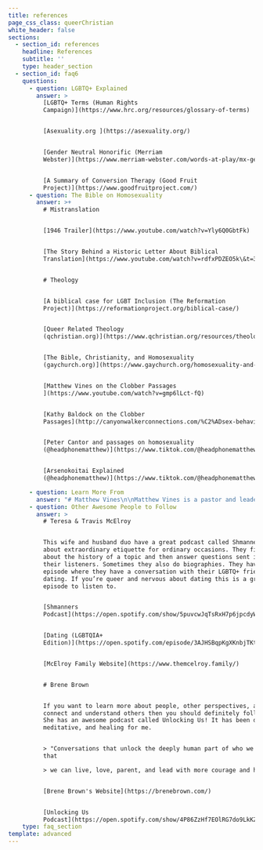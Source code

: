 ```yaml
---
title: references
page_css_class: queerChristian
white_header: false
sections:
  - section_id: references
    headline: References
    subtitle: ''
    type: header_section
  - section_id: faq6
    questions:
      - question: LGBTQ+ Explained
        answer: >
          [LGBTQ+ Terms (Human Rights
          Campaign)](https://www.hrc.org/resources/glossary-of-terms)


          [Asexuality.org ](https://asexuality.org/)


          [Gender Neutral Honorific (Merriam
          Webster)](https://www.merriam-webster.com/words-at-play/mx-gender-neutral-title) 


          [A Summary of Conversion Therapy (Good Fruit
          Project)](https://www.goodfruitproject.com/)
      - question: The Bible on Homosexuality
        answer: >+
          # Mistranslation


          [1946 Trailer](https://www.youtube.com/watch?v=Yly6Q0GbtFk)


          [The Story Behind a Historic Letter About Biblical
          Translation](https://www.youtube.com/watch?v=rdfxPDZEO5k\&t=3263s)


          # Theology


          [A biblical case for LGBT Inclusion (The Reformation
          Project)](https://reformationproject.org/biblical-case/)


          [Queer Related Theology
          (qchristian.org)](https://www.qchristian.org/resources/theology)


          [The Bible, Christianity, and Homosexuality
          (gaychurch.org)](https://www.gaychurch.org/homosexuality-and-the-bible/the-bible-christianity-and-homosexuality/)


          [Matthew Vines on the Clobber Passages
          ](https://www.youtube.com/watch?v=gmp6lLct-fQ)


          [Kathy Baldock on the Clobber
          Passages](http://canyonwalkerconnections.com/%C2%ADsex-behavior-six-bible-passages/)


          [Peter Cantor and passages on homosexuality
          (@headphonematthew)](https://www.tiktok.com/@headphonematthew/video/6898777469126479110?lang=en)


          [Arsenokoitai Explained
          (@headphonematthew)](https://www.tiktok.com/@headphonematthew/video/6898054491199851782?lang=en)

      - question: Learn More From
        answer: "# Matthew Vines\n\nMatthew Vines is a pastor and leader that supports LGBTQ+ inclusion in the church. He is the author of *God and the Gay Christian: The Biblical Case in Support of Same-Sex Relationships*. He also launched the Reformation Project, which is a non-profit organization that works towards LGBTQ+ inclusion in the church.\n\n[God and the Gay Christian Book](https://www.amazon.com/God-Gay-Christian-Biblical-Relationships/dp/160142518X)\n\n[The Reformation Project Website](https://reformationproject.org/\_)\n\n[The Reformation Project Youtube](https://www.youtube.com/c/TheReformationProject/featured\_)\n\n# Blair Imani\n\nShe is a historian, social activist, public speaker, educator and influencer. She speaks on many subjects through her instagram and patreon. Her Smarter in Seconds videos are the perfect place to get an introduction on a variety related subjects. If you love how she teaches and explains subjects, support her on Patreon and get more amazing content from her.\n\n[Blair Imani's Website](http://blairimani.com/)\n\n[Blair Imani's Patreon](https://www.patreon.com/bePatron?u=36342443\\&redirect_uri=http%3A%2F%2Fblairimani.com%2F\\&utm_medium=widget)\n\n[Smarter in Seconds videos](https://www.instagram.com/blairimani/reels/)\n\n*   [Acknowledge people without using gender pt1](https://www.instagram.com/reel/CDw03cfHuoy/)\n\n*   [Acknowledge people without using gender pt2](https://www.instagram.com/reel/CD4x9BLHfea/)\n\n*   [Asking about pronouns](https://www.instagram.com/reel/CDhzAcyHIBP/)\n\n*   [Pronouns](https://www.instagram.com/reel/CGnu8KwHpT0/)\n\n*   [Do you feel like we’re “suddenly” having to learn new things like pronouns etc?](https://www.instagram.com/reel/CEIdwB4Hoe2/)\n\n*   [What to do when someone comes out to ya!](https://www.instagram.com/reel/CEsFhbzH9hr/)\n\n*   [Bisexuality](https://www.instagram.com/reel/CFf75t4nfQ4/)\n\n*   [Sex binary](https://www.instagram.com/reel/CGGITySnivx/)\n\n*   [Intersex](https://www.instagram.com/reel/CGztgzanPBW/)\n\n*   [Asexuality](https://www.instagram.com/reel/CG-\\_Fwhn8TB/)\n\n*   [Gender](https://www.instagram.com/reel/CHlymd3HY2Y/)\n\n*   [Transgender and cisgender identity](https://www.instagram.com/reel/CHvtHNxHMRz/)\n\n*   [Slurs](https://www.instagram.com/reel/CD41DarHZJB/)\n\n*   [What do if you’re wrong](https://www.instagram.com/reel/CDzmkJkndES/)\n\n*   [What not do if you’re wrong](https://www.instagram.com/reel/CDzqEJXn-TK/)\n\n# The Bible Project\n\nFor all the visual learners out there the Bible Project makes animated videos that explore the books and themes of the Bible. This is an amazing resource, especially if you are new to reading the Bible.\n\n[Bible Project Website](https://bibleproject.com/)\n\n[Bible Project YouTube](https://www.youtube.com/user/jointhebibleproject)\n\n# Austen Hartke\n\n[The Bible and Transgender Christians](https://www.youtube.com/watch?v=zs_Baw-5ydg\\&t=1088s)\n\n# Dr. James Brownson\n\n[The Bible on Marriage](https://www.youtube.com/watch?v=yt-a0BiAEVs)\n\n# Kathy Baldock\n\nunrolls an 18-foot timeline and helps us make sense of political, religious, and social milestones from the Old Testament through 2016.\_\n\n[Untagling the Mess](https://www.youtube.com/watch?v=ziCOOdUW8OA)\n"
      - question: Other Awesome People to Follow
        answer: >
          # Teresa & Travis McElroy


          This wife and husband duo have a great podcast called Shmanners. It is
          about extraordinary etiquette for ordinary occasions. They first talk
          about the history of a topic and then answer questions sent in by
          their listeners. Sometimes they also do biographies. They have a nice
          episode where they have a conversation with their LGBTQ+ friends on
          dating. If you’re queer and nervous about dating this is a great
          episode to listen to.


          [Shmanners
          Podcast](https://open.spotify.com/show/5puvcwJqTsRxH7p6jpcdyW?si=k1hKulNhRqq28JTpn31DKg)


          [Dating (LGBTQIA+
          Edition)](https://open.spotify.com/episode/3AJHSBqpKgXKnbjTKtlhGH?si=-ZZ7rcmhReCrIoh0l-cLaQ)


          [McElroy Family Website](https://www.themcelroy.family/)


          # Brene Brown


          If you want to learn more about people, other perspectives, and how to
          connect and understand others then you should definitely follow her.
          She has an awesome podcast called Unlocking Us! It has been deep,
          meditative, and healing for me.


          > "Conversations that unlock the deeply human part of who we are, so
          that

          > we can live, love, parent, and lead with more courage and heart. "


          [Brene Brown's Website](https://brenebrown.com/)


          [Unlocking Us
          Podcast](https://open.spotify.com/show/4P86ZzHf7EOlRG7do9LkKZ?si=x4J0rWaTQ7e7xIcjg4jUkw)
    type: faq_section
template: advanced
---
```

